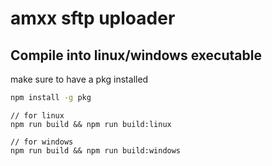 # amxx sftp uploader

## Compile into linux/windows executable

make sure to have a pkg installed

```sh
npm install -g pkg
```

```shell script
// for linux
npm run build && npm run build:linux

// for windows
npm run build && npm run build:windows
```
